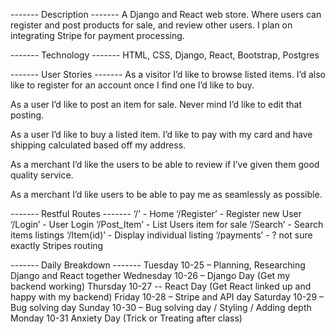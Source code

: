 
------- Description -------
A Django and React web store. Where users can register and post products for sale, and review other users. I plan on integrating Stripe for payment processing.

------- Technology -------
HTML, CSS, Django, React, Bootstrap, Postgres

------- User Stories -------
As a visitor I’d like to browse listed items. I’d also like to register for an account once I find one I’d like to buy.

As a user I’d like to post an item for sale. Never mind I’d like to edit that posting.

As a user I’d like to buy a listed item. I’d like to pay with my card and have shipping calculated based off my address.

As a merchant I’d like the users to be able to review if I’ve given them good quality service.

As a merchant I’d like users to be able to pay me as seamlessly as possible.

------- Restful Routes -------
‘/’   -   Home
‘/Register’   -   Register new User
‘/Login’   -   User Login
‘/Post_Item’   -   List Users item for sale
‘/Search’   -   Search items listings
‘/Item(id)’   -    Display individual listing
‘/payments’   -    ? not sure exactly Stripes routing

------- Daily Breakdown -------
Tuesday 10-25 – Planning, Researching Django and React together
Wednesday 10-26 – Django Day (Get my backend working)
Thursday 10-27 --  React Day (Get React linked up and happy with my backend)
Friday 10-28 – Stripe and API day
Saturday 10-29 – Bug solving day
Sunday 10-30 – Bug solving day / Styling / Adding depth
Monday 10-31 Anxiety Day (Trick or Treating after class)